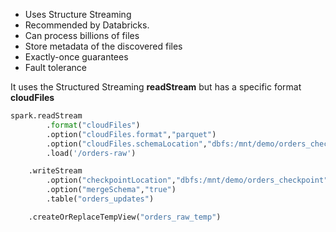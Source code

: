 
- Uses Structure Streaming
- Recommended by Databricks.
- Can process billions of files
- Store metadata of the discovered files
- Exactly-once guarantees
- Fault tolerance

It uses the Structured Streaming __readStream__ but has a specific format __cloudFiles__

```python
spark.readStream
		.format("cloudFiles")
		.option("cloudFiles.format","parquet")
		.option("cloudFiles.schemaLocation","dbfs:/mnt/demo/orders_checkpoint")
		.load('/orders-raw')

	.writeStream
		.option("checkpointLocation","dbfs:/mnt/demo/orders_checkpoint")
		.option("mergeSchema","true")
		.table("orders_updates")

	.createOrReplaceTempView("orders_raw_temp")

```

